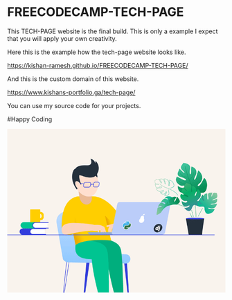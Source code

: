 # FREECODECAMP-TECH-PAGE

This TECH-PAGE website is the final build. This is only a example I expect that you will apply your own creativity.

Here this is the example how the tech-page website looks like.

https://kishan-ramesh.github.io/FREECODECAMP-TECH-PAGE/

And this is the custom domain of this website.

https://www.kishans-portfolio.ga/tech-page/

You can use my source code for your projects.

#Happy Coding

<!DOCTYPE html>
<html>
  <body>
    <img src="happy-coding.gif" alt="Please Refresh">
  </body>
  </html>
